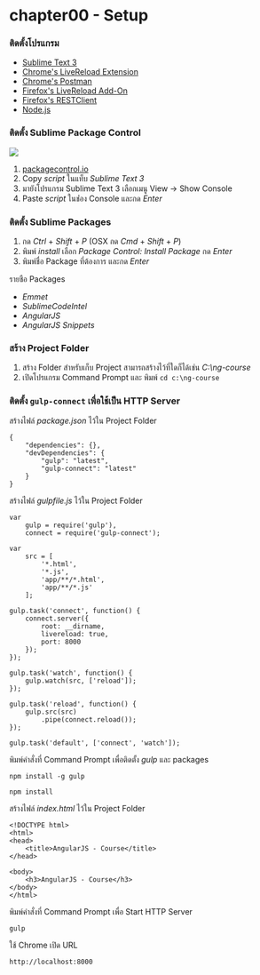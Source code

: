chapter00 - Setup
=================

### ติดตั้งโปรแกรม

- [Sublime Text 3](http://www.sublimetext.com/3)
- [Chrome's LiveReload Extension](https://chrome.google.com/webstore/detail/livereload/jnihajbhpnppcggbcgedagnkighmdlei?hl=EN)
- [Chrome's Postman](https://chrome.google.com/webstore/detail/postman-rest-client/fdmmgilgnpjigdojojpjoooidkmcomcm)
- [Firefox's LiveReload Add-On](https://addons.mozilla.org/en-us/firefox/addon/livereload/)
- [Firefox's RESTClient](https://addons.mozilla.org/en-US/firefox/addon/restclient/)
- [Node.js](https://nodejs.org/download/)

### ติดตั้ง Sublime Package Control

![](http://i.cubeupload.com/aZmNsp.png)

1. [packagecontrol.io](https://packagecontrol.io/installation)
2. Copy *script* ในแท็บ *Sublime Text 3*
3. มายังโปรแกรม Sublime Text 3 เลือกเมนู View -> Show Console
4. Paste *script* ในช่่อง Console และกด *Enter*

### ติดตั้ง Sublime Packages

1. กด *Ctrl* + *Shift* + *P* (OSX กด *Cmd* + *Shift* + *P*)
2. พิมพ์ *install* เลือก *Package Control: Install Package* กด *Enter*
3. พิมพ์ชื่อ Package ที่ต้องการ และกด *Enter*

รายชือ Packages

- *Emmet*
- *SublimeCodeIntel*
- *AngularJS*
- *AngularJS Snippets*

### สร้าง Project Folder

1. สร้าง Folder สำหรับเก็บ Project สามารถสร้างไว้ที่ใดก็ได้เช่น *C:\ng-course*
2. เปิดโปรแกรม Command Prompt และ พิมพ์ `cd c:\ng-course`

### ติดตั้ง `gulp-connect` เพื่อใช้เป็น HTTP Server

สร้างไฟล์ *package.json* ไว้ใน Project Folder

	{
		"dependencies": {},
		"devDependencies": {
			"gulp": "latest",
			"gulp-connect": "latest"
		}
	}

สร้างไฟล์ *gulpfile.js* ไว้ใน Project Folder

	var
		gulp = require('gulp'),
		connect = require('gulp-connect');

	var
		src = [
			'*.html',
			'*.js',
			'app/**/*.html',
			'app/**/*.js'
		];

	gulp.task('connect', function() {
		connect.server({
			root: __dirname,
			livereload: true,
			port: 8000
		});
	});

	gulp.task('watch', function() {
		gulp.watch(src, ['reload']);
	});

	gulp.task('reload', function() {
		gulp.src(src)
			.pipe(connect.reload());
	});

	gulp.task('default', ['connect', 'watch']);

พิมพ์คำสั่งที่ Command Prompt เพื่อติดตั้ง *gulp* และ packages

	npm install -g gulp

	npm install

สร้างไฟล์ *index.html* ไว้ใน Project Folder

	<!DOCTYPE html>
	<html>
	<head>
		<title>AngularJS - Course</title>
	</head>

	<body>
		<h3>AngularJS - Course</h3>
	</body>
	</html>

พิมพ์คำสั่งที่ Command Prompt เพื่อ Start HTTP Server

	gulp

ใช้ Chrome เปิด URL

	http://localhost:8000